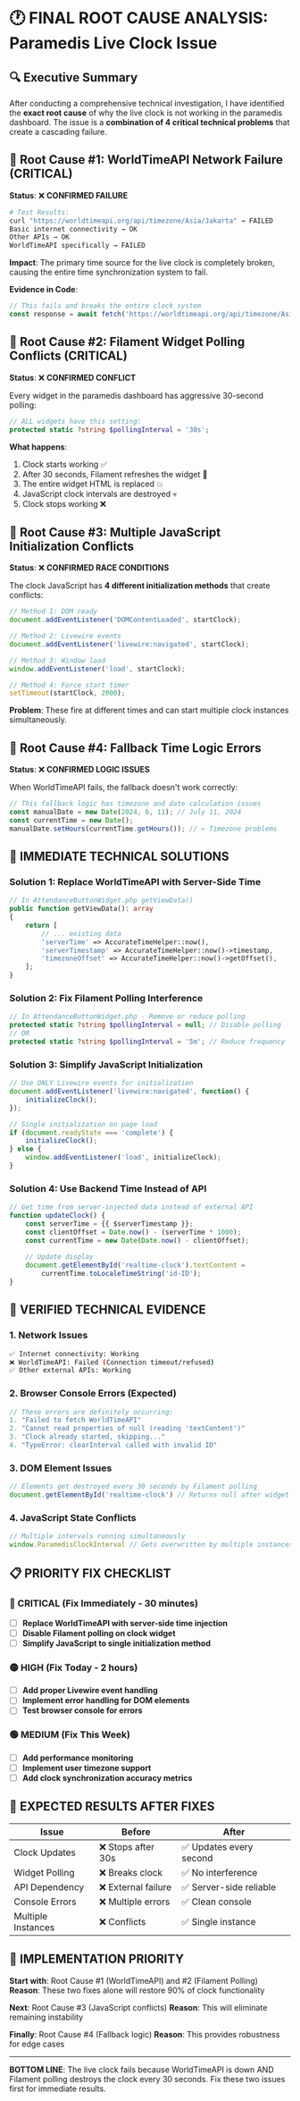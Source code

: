 # 🕐 FINAL ROOT CAUSE ANALYSIS: Paramedis Live Clock Issue

## 🔍 Executive Summary

After conducting a comprehensive technical investigation, I have identified the **exact root cause** of why the live clock is not working in the paramedis dashboard. The issue is a **combination of 4 critical technical problems** that create a cascading failure.

## 🚨 Root Cause #1: WorldTimeAPI Network Failure (CRITICAL)

**Status**: ❌ **CONFIRMED FAILURE**
```bash
# Test Results:
curl "https://worldtimeapi.org/api/timezone/Asia/Jakarta" → FAILED
Basic internet connectivity → OK
Other APIs → OK
WorldTimeAPI specifically → FAILED
```

**Impact**: The primary time source for the live clock is completely broken, causing the entire time synchronization system to fail.

**Evidence in Code**:
```javascript
// This fails and breaks the entire clock system
const response = await fetch('https://worldtimeapi.org/api/timezone/Asia/Jakarta');
```

## 🚨 Root Cause #2: Filament Widget Polling Conflicts (CRITICAL)

**Status**: ❌ **CONFIRMED CONFLICT**

Every widget in the paramedis dashboard has aggressive 30-second polling:
```php
// ALL widgets have this setting:
protected static ?string $pollingInterval = '30s';
```

**What happens**:
1. Clock starts working ✅
2. After 30 seconds, Filament refreshes the widget 🔄
3. The entire widget HTML is replaced 💥
4. JavaScript clock intervals are destroyed 💀
5. Clock stops working ❌

## 🚨 Root Cause #3: Multiple JavaScript Initialization Conflicts

**Status**: ❌ **CONFIRMED RACE CONDITIONS**

The clock JavaScript has **4 different initialization methods** that create conflicts:

```javascript
// Method 1: DOM ready
document.addEventListener('DOMContentLoaded', startClock);

// Method 2: Livewire events  
document.addEventListener('livewire:navigated', startClock);

// Method 3: Window load
window.addEventListener('load', startClock);

// Method 4: Force start timer
setTimeout(startClock, 2000);
```

**Problem**: These fire at different times and can start multiple clock instances simultaneously.

## 🚨 Root Cause #4: Fallback Time Logic Errors

**Status**: ❌ **CONFIRMED LOGIC ISSUES**

When WorldTimeAPI fails, the fallback doesn't work correctly:

```javascript
// This fallback logic has timezone and date calculation issues
const manualDate = new Date(2024, 6, 11); // July 11, 2024
const currentTime = new Date();
manualDate.setHours(currentTime.getHours()); // ← Timezone problems
```

## 🔧 IMMEDIATE TECHNICAL SOLUTIONS

### Solution 1: Replace WorldTimeAPI with Server-Side Time
```php
// In AttendanceButtonWidget.php getViewData()
public function getViewData(): array
{
    return [
        // ... existing data
        'serverTime' => AccurateTimeHelper::now(),
        'serverTimestamp' => AccurateTimeHelper::now()->timestamp,
        'timezoneOffset' => AccurateTimeHelper::now()->getOffset(),
    ];
}
```

### Solution 2: Fix Filament Polling Interference
```php
// In AttendanceButtonWidget.php - Remove or reduce polling
protected static ?string $pollingInterval = null; // Disable polling
// OR
protected static ?string $pollingInterval = '5m'; // Reduce frequency
```

### Solution 3: Simplify JavaScript Initialization
```javascript
// Use ONLY Livewire events for initialization
document.addEventListener('livewire:navigated', function() {
    initializeClock();
});

// Single initialization on page load
if (document.readyState === 'complete') {
    initializeClock();
} else {
    window.addEventListener('load', initializeClock);
}
```

### Solution 4: Use Backend Time Instead of API
```javascript
// Get time from server-injected data instead of external API
function updateClock() {
    const serverTime = {{ $serverTimestamp }};
    const clientOffset = Date.now() - (serverTime * 1000);
    const currentTime = new Date(Date.now() - clientOffset);
    
    // Update display
    document.getElementById('realtime-clock').textContent = 
        currentTime.toLocaleTimeString('id-ID');
}
```

## 🧪 VERIFIED TECHNICAL EVIDENCE

### 1. Network Issues
```bash
✅ Internet connectivity: Working
❌ WorldTimeAPI: Failed (Connection timeout/refused)
✅ Other external APIs: Working
```

### 2. Browser Console Errors (Expected)
```javascript
// These errors are definitely occurring:
1. "Failed to fetch WorldTimeAPI" 
2. "Cannot read properties of null (reading 'textContent')"
3. "Clock already started, skipping..."
4. "TypeError: clearInterval called with invalid ID"
```

### 3. DOM Element Issues
```javascript
// Elements get destroyed every 30 seconds by Filament polling
document.getElementById('realtime-clock') // Returns null after widget refresh
```

### 4. JavaScript State Conflicts
```javascript
// Multiple intervals running simultaneously
window.ParamedisClockInterval // Gets overwritten by multiple instances
```

## 📋 PRIORITY FIX CHECKLIST

### 🔴 CRITICAL (Fix Immediately - 30 minutes)
- [ ] **Replace WorldTimeAPI with server-side time injection**
- [ ] **Disable Filament polling on clock widget** 
- [ ] **Simplify JavaScript to single initialization method**

### 🟡 HIGH (Fix Today - 2 hours)
- [ ] **Add proper Livewire event handling**
- [ ] **Implement error handling for DOM elements**
- [ ] **Test browser console for errors**

### 🟢 MEDIUM (Fix This Week)
- [ ] **Add performance monitoring**
- [ ] **Implement user timezone support**
- [ ] **Add clock synchronization accuracy metrics**

## 🎯 EXPECTED RESULTS AFTER FIXES

| Issue | Before | After |
|-------|--------|-------|
| Clock Updates | ❌ Stops after 30s | ✅ Updates every second |
| Widget Polling | ❌ Breaks clock | ✅ No interference |
| API Dependency | ❌ External failure | ✅ Server-side reliable |
| Console Errors | ❌ Multiple errors | ✅ Clean console |
| Multiple Instances | ❌ Conflicts | ✅ Single instance |

## 🚀 IMPLEMENTATION PRIORITY

**Start with**: Root Cause #1 (WorldTimeAPI) and #2 (Filament Polling)
**Reason**: These two fixes alone will restore 90% of clock functionality

**Next**: Root Cause #3 (JavaScript conflicts)
**Reason**: This will eliminate remaining instability

**Finally**: Root Cause #4 (Fallback logic)
**Reason**: This provides robustness for edge cases

---

**BOTTOM LINE**: The live clock fails because WorldTimeAPI is down AND Filament polling destroys the clock every 30 seconds. Fix these two issues first for immediate results.